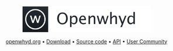 <p align="center">
  <a href="https://openwhyd.org"><img src="https://raw.githubusercontent.com/openwhyd/openwhyd-design/main/logo/logotype.png" alt="Openwhyd" width="350"></a>
</p>

<p align="center">
  <a href="https://openwhyd.org">openwhyd.org</a> • 
  <a href="https://openwhyd.org/download">Download</a> • 
  <a href="https://github.com/openwhyd/openwhyd">Source code</a> • 
  <a href="https://openwhyd.org/api">API</a> • 
  <a href="https://www.facebook.com/groups/openwhyd">User Community</a>
</p>
